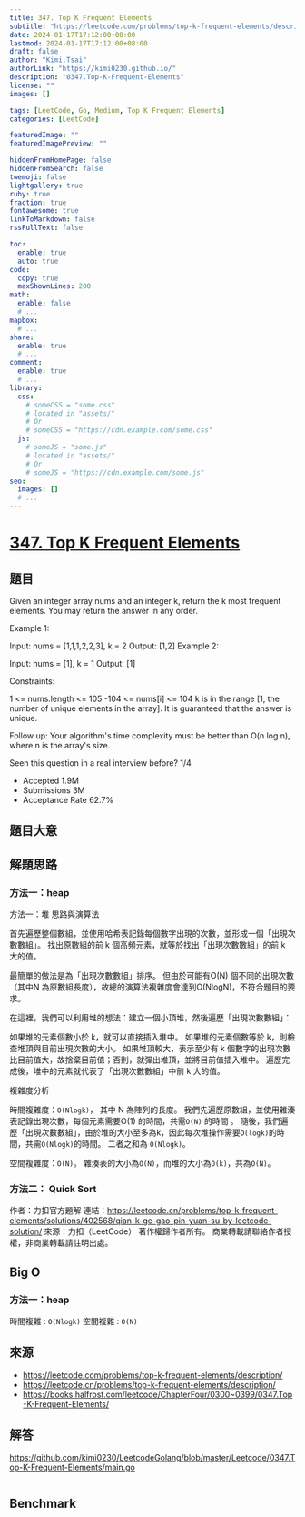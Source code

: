 ```yaml
---
title: 347. Top K Frequent Elements
subtitle: "https://leetcode.com/problems/top-k-frequent-elements/description/"
date: 2024-01-17T17:12:00+08:00
lastmod: 2024-01-17T17:12:00+08:00
draft: false
author: "Kimi.Tsai"
authorLink: "https://kimi0230.github.io/"
description: "0347.Top-K-Frequent-Elements"
license: ""
images: []

tags: [LeetCode, Go, Medium, Top K Frequent Elements]
categories: [LeetCode]

featuredImage: ""
featuredImagePreview: ""

hiddenFromHomePage: false
hiddenFromSearch: false
twemoji: false
lightgallery: true
ruby: true
fraction: true
fontawesome: true
linkToMarkdown: false
rssFullText: false

toc:
  enable: true
  auto: true
code:
  copy: true
  maxShownLines: 200
math:
  enable: false
  # ...
mapbox:
  # ...
share:
  enable: true
  # ...
comment:
  enable: true
  # ...
library:
  css:
    # someCSS = "some.css"
    # located in "assets/"
    # Or
    # someCSS = "https://cdn.example.com/some.css"
  js:
    # someJS = "some.js"
    # located in "assets/"
    # Or
    # someJS = "https://cdn.example.com/some.js"
seo:
  images: []
  # ...
---
```

# [347. Top K Frequent Elements](https://leetcode.com/problems/top-k-frequent-elements/description/)

## 題目
Given an integer array nums and an integer k, return the k most frequent elements. You may return the answer in any order.

 

Example 1:

Input: nums = [1,1,1,2,2,3], k = 2
Output: [1,2]
Example 2:

Input: nums = [1], k = 1
Output: [1]
 

Constraints:

1 <= nums.length <= 105
-104 <= nums[i] <= 104
k is in the range [1, the number of unique elements in the array].
It is guaranteed that the answer is unique.
 

Follow up: Your algorithm's time complexity must be better than O(n log n), where n is the array's size.

Seen this question in a real interview before? 1/4

* Accepted 1.9M
* Submissions 3M
* Acceptance Rate 62.7%

## 題目大意


## 解題思路
### 方法一：heap
方法一：堆
思路與演算法

首先遍歷整個數組，並使用哈希表記錄每個數字出現的次數，並形成一個「出現次數數組」。 找出原數組的前 k 個高頻元素，就等於找出「出現次數數組」的前 k 大的值。

最簡單的做法是為「出現次數數組」排序。 但由於可能有O(N) 個不同的出現次數（其中N 為原數組長度），故總的演算法複雜度會達到O(Nlog⁡N)，不符合題目的要求。

在這裡，我們可以利用堆的想法：建立一個小頂堆，然後遍歷「出現次數數組」：

如果堆的元素個數小於 k，就可以直接插入堆中。
如果堆的元素個數等於 k，則檢查堆頂與目前出現次數的大小。 如果堆頂較大，表示至少有 k 個數字的出現次數比目前值大，故捨棄目前值；否則，就彈出堆頂，並將目前值插入堆中。
遍歷完成後，堆中的元素就代表了「出現次數數組」中前 k 大的值。

複雜度分析

時間複雜度：`O(Nlog⁡k)`，
其中 N 為陣列的長度。 我們先遍歷原數組，並使用雜湊表記錄出現次數，每個元素需要O(1) 的時間，共需`O(N)` 的時間 。 
隨後，我們遍歷「出現次數數組」，由於堆的大小至多為k，因此每次堆操作需要`O(log⁡k)`的時間，共需`O(Nlog⁡k)`的時間。 二者之和為 `O(Nlog⁡k)`。

空間複雜度：`O(N)`。 
雜湊表的大小為`O(N)`，而堆的大小為`O(k)`，共為`O(N)`。

### 方法二： Quick Sort


作者：力扣官方題解
連結：https://leetcode.cn/problems/top-k-frequent-elements/solutions/402568/qian-k-ge-gao-pin-yuan-su-by-leetcode-solution/
來源：力扣（LeetCode）
著作權歸作者所有。 商業轉載請聯絡作者授權，非商業轉載請註明出處。


## Big O

### 方法一：heap
時間複雜 : `O(Nlog⁡k)`
空間複雜 : `O(N)`

## 來源
* https://leetcode.com/problems/top-k-frequent-elements/description/
* https://leetcode.cn/problems/top-k-frequent-elements/description/
* https://books.halfrost.com/leetcode/ChapterFour/0300~0399/0347.Top-K-Frequent-Elements/

## 解答
https://github.com/kimi0230/LeetcodeGolang/blob/master/Leetcode/0347.Top-K-Frequent-Elements/main.go

```go

```

##  Benchmark

```sh

```